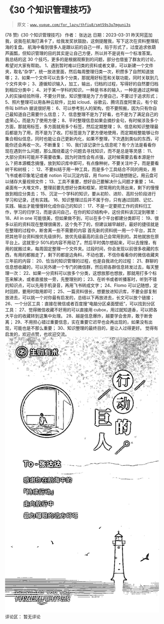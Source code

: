 # 《30 个知识管理技巧》

> 原文：[`www.yuque.com/for_lazy/thfiu8/smt59s3u7mguni3s`](https://www.yuque.com/for_lazy/thfiu8/smt59s3u7mguni3s)

<ne-h2 id="a7153711" data-lake-id="a7153711"><ne-heading-ext><ne-heading-anchor></ne-heading-anchor><ne-heading-fold></ne-heading-fold></ne-heading-ext><ne-heading-content><ne-text id="ue1883aa7">(78 赞)《30 个知识管理技巧》</ne-text></ne-heading-content></ne-h2> <ne-p id="u0cf4e021" data-lake-id="u0cf4e021"><ne-text id="u9143d14d">作者： 张达达</ne-text></ne-p> <ne-p id="u80118d8b" data-lake-id="u80118d8b"><ne-text id="u6a0fe86d">日期：2023-03-31</ne-text></ne-p> <ne-p id="uabcc5eff" data-lake-id="uabcc5eff"><ne-text id="uadbafc12">昨天阿蓝加我，说我在航海打满卡了，给我发奖状鼓励，这倒提醒我，写下这次在资料整理航海的复盘。</ne-text></ne-p> <ne-p id="ucc70f2ea" data-lake-id="ucc70f2ea"><ne-text id="u1ee335c6">航海中看到很多人是跟以前的自己一样，陷于形式了，过度追求依葫芦画瓢，但知识管理的目的其实是让自己方便，所以并不是说有一个标准答案。</ne-text></ne-p> <ne-p id="u9e2cd3ae" data-lake-id="u9e2cd3ae"><ne-text id="uba83c9c8">我总结的这 30 个技巧，更多的是根据观察到的问题，部分也借鉴了群友的讨论，希望对大家有帮助。</ne-text></ne-p> <ne-p id="u155940ac" data-lake-id="u155940ac"><ne-text id="u46871f8c">1、遇到暂时难以归类的资料或者文章，可以新建一个文件夹，取名“杂学”，统一放进里面，然后每周整理归类一次，积攒多了自然知道放哪；</ne-text></ne-p> <ne-p id="u78a4b8be" data-lake-id="u78a4b8be"><ne-text id="ue049eb57">2、如果一个文件可以去多个分类，那就用好标签和关联功能，同时关联到几个文件夹中；</ne-text></ne-p> <ne-p id="u012450b4" data-lake-id="u012450b4"><ne-text id="ueb1498e3">3、遵循知识输入，加工，输出，归档的过程，写得好的自然要归档到相应分类中；</ne-text></ne-p> <ne-p id="u196a5c26" data-lake-id="u196a5c26"><ne-text id="u5a897572">4、对于某一学科的知识，一种是书本的输入，一种是通过这种输入的实操经验所得，不要分开放，知识整理是为了方便自己，不要过于追求形式；</ne-text></ne-p> <ne-p id="u29cc03a4" data-lake-id="u29cc03a4"><ne-text id="u157e26db">5、照片整理可以用各种云软件，比如 icloud、谷歌云、腾讯百度阿里云，有个软件叫 billfish 据说很好用：</ne-text></ne-p> <ne-p id="ua8e044ff" data-lake-id="ua8e044ff"><ne-text id="ufaa857e5">6、可以参考别人的架构，但不要照搬，因为只有你自己最知道自己需要什么信息；</ne-text></ne-p> <ne-p id="u828d1a0a" data-lake-id="u828d1a0a"><ne-text id="u407afddd">7、信息整理不是为了好看，也不是为了满足自己的虚荣心，而是为了使用方便；</ne-text></ne-p> <ne-p id="u29fd4823" data-lake-id="u29fd4823"><ne-text id="uebab9966">8、平时整理信息如果会摘抄金句，有时候涉及多个方面，那就用标签，多方面就用多个标签，然后定期整理；</ne-text></ne-p> <ne-p id="u421e4020" data-lake-id="u421e4020"><ne-text id="ube213c5a">9、信息和知识整理最后都是为了用，而不是为了收。打标签是为了更方便地使用，而定期规整能够让你集合相似信息，同时也能让自己更新内化，如果不整理，下次遇到类似的东西，可能你还会再收一次。不断重复：</ne-text></ne-p> <ne-p id="uc864e537" data-lake-id="uc864e537"><ne-text id="uab4d2fa1">10、我们该记录什么信息呢？有个方法是看看你现在遇到什么问题，那么围绕着这个问题去寻找知识，而不是总是等灵感：</ne-text></ne-p> <ne-p id="uf79db475" data-lake-id="uf79db475"><ne-text id="u47ef0ca9">11、大部分资料可能并不需要收集，因为时效性会有点强，这时候需要去看本源是什么？把本源概念搞懂，放到知识库中即可，有点像种树，不要关注叶子，而是要看树干和树枝；：</ne-text></ne-p> <ne-p id="u776ae225" data-lake-id="u776ae225"><ne-text id="u25cee006">12、不要纠结于用一种工具，而是多个工具结合不同的用处，用飞书或者印象笔记或者 notion 可以沉淀内容，用 flomo 可以随想随记，用云盘可以储存大量视频文件；</ne-text></ne-p> <ne-p id="u3f1901a6" data-lake-id="u3f1901a6"><ne-text id="u8be7ec0c">13、工具不重要，想好自己要解决什么问题才重要；</ne-text></ne-p> <ne-p id="u17f08221" data-lake-id="u17f08221"><ne-text id="u63e5b634">14、桌面有一大堆文件，整理前要先想好分类和框架，把常用的先筛出来，剩下的慢慢放到相应分类去；</ne-text></ne-p> <ne-p id="u0aec74ee" data-lake-id="u0aec74ee"><ne-text id="u1cc59560">15、沉淀一个学科的知识，要从初阶、进阶、高阶分阶段进行学习和记录，还有实践。</ne-text></ne-p> <ne-p id="u20e373cc" data-lake-id="u20e373cc"><ne-text id="u89b3fdf2">16、知识整理过后并不属于你，只有通过回顾、记忆、实践、输出才能慢慢转化成你自己的知识：</ne-text></ne-p> <ne-p id="ucd6e3b0c" data-lake-id="ucd6e3b0c"><ne-text id="u9cfdb1b1">17、不是一定要把工作的资料归工作，学习的归学习，而是该问自己，在你的知识结构中，这份资料该沉淀到哪里：</ne-text></ne-p> <ne-p id="uac0e6497" data-lake-id="uac0e6497"><ne-text id="uc0ec5066">18、All in one 可能很美，但如果做不到，可以在多个平台都建分类即可：</ne-text></ne-p> <ne-p id="u0e8ae551" data-lake-id="u0e8ae551"><ne-text id="uefda9464">19、很多以前的资料现在整理很痛苦，这个免不了的，但建议越早越好。最好的捷径就是在整理的过程中，断舍离一些不需要的内容 首先新的资料统一用一个平台，其次把其他平台资料按优先级排列，放优先级最高的且自己会常用到的。其他就放在原平台上。这就至少 50%的内容不用动了。然后平时偶尔想起来，可以去搜搜，有用的就搬过来，每周固定整理一个文件夹。过段时间，你会发现以前很多收藏的东西，有用的都搬走了，剩下的都是边角料，不动也罢，不信你看看你的微信收藏夹三年前的内容：</ne-text></ne-p> <ne-p id="u9a2a7ac4" data-lake-id="u9a2a7ac4"><ne-text id="ud88ba39a">20、恰当的知识管理的过程，也是自我进化的过程：</ne-text></ne-p> <ne-p id="ua8100119" data-lake-id="ua8100119"><ne-text id="u618b45cb">21、群聊的信息想收藏的，可以另外建一个专门的微信群，然后把各群信息转发过去，每天整理一次：</ne-text></ne-p> <ne-p id="ud68ba504" data-lake-id="ud68ba504"><ne-text id="ubc398ee0">22、如果一分资料可以放多个分类，这想放那也想放，那就用打多个标签来解决，或者直接放一旁，先整理别的；</ne-text></ne-p> <ne-p id="ubd170f1e" data-lake-id="ubd170f1e"><ne-text id="u129d5e73">23、在听书或者听播客时，听到不错的知识点，可以先用手机录音，再用飞书转成文字；</ne-text></ne-p> <ne-p id="u85d9bcb9" data-lake-id="u85d9bcb9"><ne-text id="ud8c2a7c8">24、Flomo 可以记随想，定时回顾，要用时取用即可；</ne-text></ne-p> <ne-p id="u3ce6ad36" data-lake-id="u3ce6ad36"><ne-text id="u47545a51">25、一篇资料很长，想要放进知识库，不要全部复制放进去，可以挑一个对你最有启发的，总结以下再放进去，长文可以放个链接；</ne-text></ne-p> <ne-p id="u50cd381e" data-lake-id="u50cd381e"><ne-text id="ud9e53cb8">26、一个分区工具：直接在微信或者百度搜“电脑分区桌面壁纸”，可以找到分区工具：</ne-text></ne-p> <ne-p id="uda9290cc" data-lake-id="uda9290cc"><ne-text id="ud48a47bb">27、觉得微信收藏不好用的可以直接用 cubox，用过就知道香，可以把各大平台的收藏转到这集中处理。</ne-text></ne-p> <ne-p id="u6478690c" data-lake-id="u6478690c"><ne-text id="u5d240397">28、越是信息爆炸，越要学会舍弃，敢于断舍离；</ne-text></ne-p> <ne-p id="u43794eac" data-lake-id="u43794eac"><ne-text id="ua6182dd3">29、不用担心错过重要信息，实在重要它迟早也会再出现的，如果没有出现，可能也是不那么重要；</ne-text></ne-p> <ne-p id="u301ae257" data-lake-id="u301ae257"><ne-text id="ufdf06cd1">30、知识整理的最终目的，是让人过得更好。</ne-text></ne-p> <ne-p id="u61824d77" data-lake-id="u61824d77"><ne-text id="uab6a0c56">觉得有启发的，欢迎点赞，也欢迎交流。</ne-text></ne-p> <ne-p id="u640a5f50" data-lake-id="u640a5f50"><ne-card data-card-name="image" data-card-type="inline" id="uuZCa" data-event-boundary="card">![](img/b21872f416abb264aed5012c9ca040a6.png)</ne-card></ne-p> <ne-hole id="u20704b7e" data-lake-id="u20704b7e"><ne-card data-card-name="hr" data-card-type="block" id="DzcSL" data-event-boundary="card"><ne-p id="u29aa6434" data-lake-id="u29aa6434"><ne-text id="ubd0c6b6b">评论区：</ne-text></ne-p> <ne-p id="u4de1c298" data-lake-id="u4de1c298"><ne-text id="u833d474e">暂无评论</ne-text></ne-p></ne-card></ne-hole>